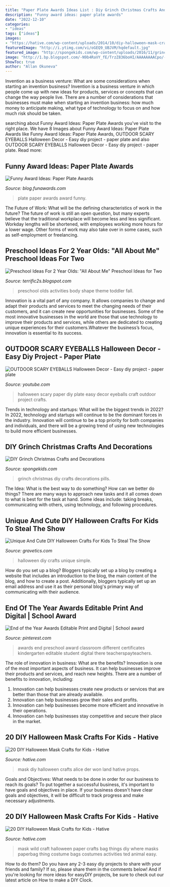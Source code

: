 ```yaml
---
title: "Paper Plate Awards Ideas List : Diy Grinch Christmas Crafts And Decorations"
description: "Funny award ideas: paper plate awards"
date: "2022-12-10"
categories:
- "ideas"
tags: ["ideas"]
images:
- "https://hative.com/wp-content/uploads/2014/10/diy-halloween-mask-crafts/6-alice-in-won-der-land-mask.jpg"
featuredImage: "http://i.ytimg.com/vi/oGEQ9_UBJVM/hqdefault.jpg"
featured_image: "http://spongekids.com/wp-content/uploads/2016/11/grinch-christmas/10-grinch-christmas-crafts.jpg"
image: "http://1.bp.blogspot.com/-N9b4RaVY_fE/TrzZ836boHI/AAAAAAAACpo/-eNLpBenwlE/s1600/IMG_9897.JPG"
ShowToc: true
author: "Allan Okuneva"
---
```



Invention as a business venture: What are some considerations when starting an invention business?
Invention is a business venture in which people come up with new ideas for products, services or concepts that can change the way people live. There are a number of considerations that businesses must make when starting an invention business: how much money to anticipate making, what type of technology to focus on and how much risk should be taken.

	

		
searching about Funny Award Ideas: Paper Plate Awards you've visit to the right place. We have 8 Images about Funny Award Ideas: Paper Plate Awards like Funny Award Ideas: Paper Plate Awards, OUTDOOR SCARY EYEBALLS Halloween Decor - Easy diy project - paper plate and also OUTDOOR SCARY EYEBALLS Halloween Decor - Easy diy project - paper plate. Read more:
		
    
## Funny Award Ideas: Paper Plate Awards

<img loading=lazy src="http://3.bp.blogspot.com/-VgeOTfGJbPs/T7zwbPOAb7I/AAAAAAAAArc/kV5FFhbc3L0/s1600/paper-plate-awards-02.jpg" onerror="this.onerror=null;this.src='https://tse3.mm.bing.net/th?id=OIP.ax9rE6o04QQJbYJ6BBM4aQHaJ6&amp;pid=15.1';" alt="Funny Award Ideas: Paper Plate Awards">

_Source: blog.funawards.com_

>plate paper awards award funny. 

	

The Future of Work: What will be the defining characteristics of work in the future?
The future of work is still an open question, but many experts believe that the traditional workplace will become less and less significant. Workday lengths will be shortened, with employees working more hours for a lower wage. Other forms of work may also take over in some cases, such as self-employment or freelancing.

    
## Preschool Ideas For 2 Year Olds: &quot;All About Me&quot; Preschool Ideas For Two

<img loading=lazy src="http://1.bp.blogspot.com/-N9b4RaVY_fE/TrzZ836boHI/AAAAAAAACpo/-eNLpBenwlE/s1600/IMG_9897.JPG" onerror="this.onerror=null;this.src='https://tse2.mm.bing.net/th?id=OIP.BoUQlRBEor5N5jqfeuiVGgHaJ4&amp;pid=15.1';" alt="Preschool Ideas For 2 Year Olds: &quot;All About Me&quot; Preschool Ideas for Two">

_Source: terrific2s.blogspot.com_

>preschool olds activities body shape theme toddler fall. 

	

Innovation is a vital part of any company. It allows companies to change and adapt their products and services to meet the changing needs of their customers, and it can create new opportunities for businesses. Some of the most innovative businesses in the world are those that use technology to improve their products and services, while others are dedicated to creating unique experiences for their customers.Whatever the business’s focus, innovation is essential to its success.

    
## OUTDOOR SCARY EYEBALLS Halloween Decor - Easy Diy Project - Paper Plate

<img loading=lazy src="http://i.ytimg.com/vi/oGEQ9_UBJVM/hqdefault.jpg" onerror="this.onerror=null;this.src='https://tse3.mm.bing.net/th?id=OIP.M3Ku_cfh5BsRc5ddAgv19wHaFj&amp;pid=15.1';" alt="OUTDOOR SCARY EYEBALLS Halloween Decor - Easy diy project - paper plate">

_Source: youtube.com_

>halloween scary paper diy plate easy decor eyeballs craft outdoor project crafts. 

	

Trends in technology and startups: What will be the biggest trends in 2022?
In 2022, technology and startups will continue to be the dominant forces in the industry. Innovation will continue to be a top priority for both companies and individuals, and there will be a growing trend of using new technologies to build more efficient businesses.

    
## DIY Grinch Christmas Crafts And Decorations

<img loading=lazy src="http://spongekids.com/wp-content/uploads/2016/11/grinch-christmas/10-grinch-christmas-crafts.jpg" onerror="this.onerror=null;this.src='https://tse1.mm.bing.net/th?id=OIP.IlOxbMXSxwQbjQ4f-2ml9AHaJ4&amp;pid=15.1';" alt="DIY Grinch Christmas Crafts and Decorations">

_Source: spongekids.com_

>grinch christmas diy crafts decorations pills. 

	

The Idea: What is the best way to do something?
How can we better do things? There are many ways to approach new tasks and it all comes down to what is best for the task at hand. Some ideas include: taking breaks, communicating with others, using technology, and following procedures.

    
## Unique And Cute DIY Halloween Crafts For Kids To Steal The Show

<img loading=lazy src="https://www.gravetics.com/wp-content/uploads/2017/07/DIY-Frankenstein-Marshmallows-halloween.jpg" onerror="this.onerror=null;this.src='https://tse2.mm.bing.net/th?id=OIP.Ooj45e6SSSbmtGExALmi0AHaY7&amp;pid=15.1';" alt="Unique And Cute DIY Halloween Crafts For Kids To Steal The Show">

_Source: gravetics.com_

>halloween diy crafts unique simple. 

	

How do you set up a blog?
Bloggers typically set up a blog by creating a website that includes an introduction to the blog, the main content of the blog, and how to create a post. Additionally, bloggers typically set up an email address and use it as their personal blog's primary way of communicating with their audience.

    
## End Of The Year Awards Editable Print And Digital | School Award

<img loading=lazy src="https://i.pinimg.com/736x/64/ce/31/64ce31aef771e74615982b736120ca78.jpg" onerror="this.onerror=null;this.src='https://tse3.mm.bing.net/th?id=OIP.nVPUP1aMNBOcsLcVitUANwHaPr&amp;pid=15.1';" alt="End of the Year Awards Editable Print and Digital | School award">

_Source: pinterest.com_

>awards end preschool award classroom different certificates kindergarten editable student digital there teacherspayteachers. 

	

The role of innovation in business: What are the benefits?
Innovation is one of the most important aspects of business. It can help businesses improve their products and services, and reach new heights. There are a number of benefits to innovation, including: 
1. Innovation can help businesses create new products or services that are better than those that are already available. 
2. Innovation can help businesses grow their sales and profits. 
3. Innovation can help businesses become more efficient and innovative in their operations. 
4. Innovation can help businesses stay competitive and secure their place in the market.

    
## 20 DIY Halloween Mask Crafts For Kids - Hative

<img loading=lazy src="https://hative.com/wp-content/uploads/2014/10/diy-halloween-mask-crafts/6-alice-in-won-der-land-mask.jpg" onerror="this.onerror=null;this.src='https://tse3.mm.bing.net/th?id=OIP.OBh9glMeJ1xPXsx8bx2cwQAAAA&amp;pid=15.1';" alt="20 DIY Halloween Mask Crafts for Kids - Hative">

_Source: hative.com_

>mask diy halloween crafts alice der won land hative props. 

	

Goals and Objectives: What needs to be done in order for our business to reach its goals?
To put together a successful business, it's important to have goals and objectives in place. If your business doesn't have clear goals and objectives, it will be difficult to track progress and make necessary adjustments.

    
## 20 DIY Halloween Mask Crafts For Kids - Hative

<img loading=lazy src="https://hative.com/wp-content/uploads/2014/10/diy-halloween-mask-crafts/20-paperbag-mask.jpg" onerror="this.onerror=null;this.src='https://tse3.mm.bing.net/th?id=OIP.w9EeT0ItM-X6WRgS_7qnhQHaLH&amp;pid=15.1';" alt="20 DIY Halloween Mask Crafts for Kids - Hative">

_Source: hative.com_

>mask wild craft halloween paper crafts bag things diy where masks paperbag thing costume bags costumes activities ted animal easy. 

	

How to do them?
Do you have any 2-3 easy diy projects to share with your friends and family? If so, please share them in the comments below! And if you're looking for more ideas for easyDIY projects, be sure to check out our latest article on How to make a DIY Clock.

